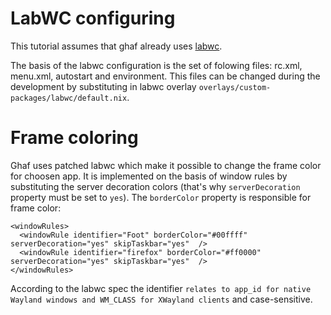 <!--
    Copyright 2022-2023 TII (SSRC) and the Ghaf contributors
    SPDX-License-Identifier: CC-BY-SA-4.0
-->

# LabWC configuring

This tutorial assumes that ghaf already uses [labwc](https://labwc.github.io/index.html).

The basis of the labwc configuration is the set of folowing files: rc.xml, menu.xml, autostart and environment.
This files can be changed during the development by substituting in labwc overlay `overlays/custom-packages/labwc/default.nix`.

# Frame coloring

Ghaf uses patched labwc which make it possible to change the frame color for choosen app. It is implemented on the basis of window rules by substituting the server decoration colors (that's why `serverDecoration` property must be set to `yes`). The `borderColor` property is responsible for frame color:

```
<windowRules>
  <windowRule identifier="Foot" borderColor="#00ffff" serverDecoration="yes" skipTaskbar="yes"  />
  <windowRule identifier="firefox" borderColor="#ff0000" serverDecoration="yes" skipTaskbar="yes"  />
</windowRules>
```
According to the labwc spec the identifier `relates to app_id for native Wayland windows and WM_CLASS for XWayland clients` and case-sensitive.
